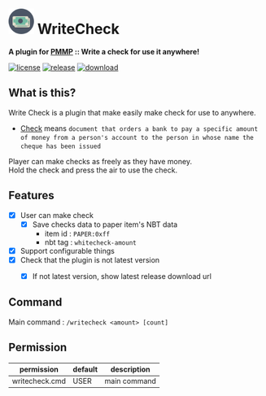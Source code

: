 # <img src="./assets/icon/index.svg" height="50" width="50"> WriteCheck  
__A plugin for [PMMP](https://pmmp.io) :: Write a check for use it anywhere!__  
  
[![license](https://img.shields.io/github/license/PresentKim/WriteCheck-PMMP.svg?label=License)](LICENSE)
[![release](https://img.shields.io/github/release/PresentKim/WriteCheck-PMMP.svg?label=Release)](https://github.com/PresentKim/WriteCheck-PMMP/releases/latest)
[![download](https://img.shields.io/github/downloads/PresentKim/WriteCheck-PMMP/total.svg?label=Download)](https://github.com/PresentKim/WriteCheck-PMMP/releases/latest)
  
## What is this?   
Write Check is a plugin that make easily make check for use to anywhere.  
- [Check](https://en.wikipedia.org/wiki/Cheque) means `document that orders a bank to pay a specific amount of money from a person's account to the person in whose name the cheque has been issued`  
  
Player can make checks as freely as they have money.  
Hold the check and press the air to use the check.  
  
  
## Features  
- [x] User can make check  
  - [x] Save checks data to paper item's NBT data   
    - item id : `PAPER:0xff`  
    - nbt tag : `whitecheck-amount`  
- [x] Support configurable things  
- [x] Check that the plugin is not latest version  
  - [x] If not latest version, show latest release download url  
  
  
## Command  
Main command : `/writecheck <amount> [count]`  
  
  
## Permission  
| permission            | default | description       |  
| --------------------- | ------- | ----------------- |  
| writecheck.cmd        | USER    | main command      |  